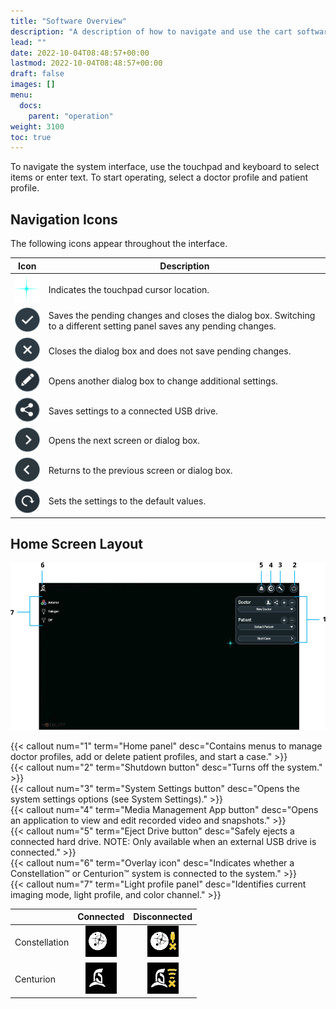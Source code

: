 ```yaml
---
title: "Software Overview"
description: "A description of how to navigate and use the cart software"
lead: ""
date: 2022-10-04T08:48:57+00:00
lastmod: 2022-10-04T08:48:57+00:00
draft: false
images: []
menu:
  docs:
    parent: "operation"
weight: 3100
toc: true
---
```


To navigate the system interface, use the touchpad and keyboard to select items or enter text. To start operating, select a doctor profile and patient profile.

## Navigation Icons

The following icons appear throughout the interface.

| Icon | Description |
| :---: | --- |
| <img src="sw_icon_cursor.png" width="50px"/> | Indicates the touchpad cursor location. |
| <img src="sw_icon_confirm.png" width="50px"/> | Saves the pending changes and closes the dialog box. Switching to a different setting panel saves any pending changes. |
| <img src="sw_icon_cancel.png" width="50px"/> | Closes the dialog box and does not save pending changes. |
| <img src="sw_icon_edit.png" width="50px"/> | Opens another dialog box to change additional settings. |
| <img src="sw_icon_export.png" width="50px"/> | Saves settings to a connected USB drive. |
| <img src="sw_icon_next.png" width="50px"/> | Opens the next screen or dialog box. |
| <img src="sw_icon_previous.png" width="50px"/> | Returns to the previous screen or dialog box. |
| <img src="sw_icon_reset.png" width="50px"/> | Sets the settings to the default values. |

## Home Screen Layout

![Home Screen Features](sw_home_screen_overview.svg)

{{< callout num="1" term="Home panel" desc="Contains menus to manage doctor profiles, add or delete patient profiles, and start a case." >}}  
{{< callout num="2" term="Shutdown button" desc="Turns off the system." >}}  
{{< callout num="3" term="System Settings button" desc="Opens the system settings options (see System Settings)." >}}  
{{< callout num="4" term="Media Management App button" desc="Opens an application to view and edit recorded video and snapshots." >}}  
{{< callout num="5" term="Eject Drive button" desc="Safely ejects a connected hard drive. NOTE: Only available when an external USB drive is connected." >}}  
{{< callout num="6" term="Overlay icon" desc="Indicates whether a Constellation™ or Centurion™ system is connected to the system." >}}  
{{< callout num="7" term="Light profile panel" desc="Identifies current imaging mode, light profile, and color channel." >}}  

|  | Connected | Disconnected |
| --- | :---: | :---: |
| Constellation | <img src="sw_icon_constellation_connected.png" width="50px"/> | <img src="sw_icon_constellation_disconnected.png" width="50px"/> |
| Centurion | <img src="sw_icon_centurion_connected.png" width="50px"/> | <img src="sw_icon_centurion_disconnected.png" width="50px"/> |
